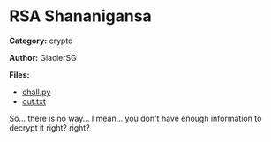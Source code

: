 # RSA Shananigansa
**Category:** crypto

**Author:** GlacierSG

**Files:**
* [chall.py](./files/chall.py)
* [out.txt](./files/out.txt)

So... there is no way... I mean... you don't have enough information to decrypt it right?
right?
